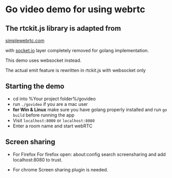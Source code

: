# Go video demo for using webrtc

## The rtckit.js library is adapted from
[simplewebrtc.com](https://github.com/andyet/SimpleWebRTC)

with [socket.io](https://github.com/socketio/socket.io/) layer completely removed for golang implementation.

This demo uses websocket instead.

The actual emit feature is rewritten in rtckit.js with websocket only

## Starting the demo
* cd into %Your project folder%/govideo
* run `./govideo` if you are a mac user
* **for Win & Linux** make sure you have golang properly installed and run `go build` before running the app
* Visit `localhost:8000` or `localhost:8080`
* Enter a room name and start webRTC

## Screen sharing
* For Firefox
For firefox open: about:config   search screensharing and add localhost:8080 to trust.

* For chrome
Screen sharing plugin is needed.
